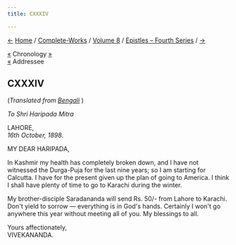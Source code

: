 ```yaml
---
title: CXXXIV

---
```

<div>

[←](133_haripada.htm) [Home](../../../index.htm) /
[Complete-Works](../../complete_works.htm) / [Volume
8](../volume_8_contents.htm) / [Epistles – Fourth
Series](epistles_fourth_series_contents.htm) / [→](135_joe.htm)

  

[«](../../volume_5/epistles_first_series/085_your_highness.htm)
Chronology [»](../../volume_9/letters_fifth_series/127_christina.htm)  
[«](133_haripada.htm) Addressee

## CXXXIV

(*Translated from [Bengali](b8414e8134.pdf)* )

*To Shri Haripada Mitra*

LAHORE,  
*16th October, 1898*.

MY DEAR HARIPADA,

In Kashmir my health has completely broken down, and I have not
witnessed the Durga-Puja for the last nine years; so I am starting for
Calcutta. I have for the present given up the plan of going to America.
I think I shall have plenty of time to go to Karachi during the winter.

My brother-disciple Saradananda will send Rs. 50/- from Lahore to
Karachi. Don't yield to sorrow — everything is in God's hands. Certainly
I won't go anywhere this year without meeting all of you. My blessings
to all.

Yours affectionately,  
VIVEKANANDA.

</div>
